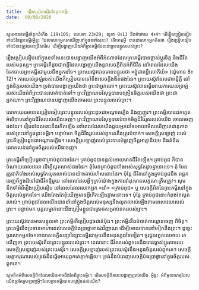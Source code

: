 ```yaml
---
title:  រឿងប្រៀបធៀបនៃព្រះគម្ពីរ
date:  09/08/2020
---
```


`សូមអានខគម្ពីរទំនុកដំកើង 119៖105; យេរេមា 23៖29; លូកា 8៖11 និងម៉ាថាយ 4៖4។ តើរឿងប្រៀបធៀបទាំង5នៃព្រះគម្ពីរអ្វីខ្លះ ដែលលោកអ្នករកឃើញនៅក្នុងខទាំងនេះ? តើហេតុអ្វី បានជាលោកអ្នកគិតថា រឿងប្រៀបធៀបទាំង5នេះត្រូវបានជ្រើសរើស ដើម្បីបង្ហាញយើងអំពីព្រះគម្ពីរដែលជាព្រះបន្ទូលរបស់ព្រះ?`

រឿងប្រៀបធៀបនៅក្នុងខទាំងនេះបានបង្ហាញយើងអំពីអំណាចដែលព្រះគម្ពីរបានផ្លាស់ប្តូរចិត្ត និងជីវិតរបស់មនុស្ស។ ព្រះគម្ពីរគឺដូចជាពន្លឺដែលបង្ហាញយើងនូវសេចក្តីពិតអំពីជីវិត នៅពេលដែលយើង ចែកចាយព្រះគម្ពីរជាមួយនឹងអ្នកដទៃ។ ព្រះយេស៊ូវបានមានបន្ទូលថា «ខ្ញុំជាពន្លឺលោកីយ៍» (យ៉ូហាន 8៖ 12)។ ការយល់ច្រឡំរបស់យើងក៏ប្រៀបបានទៅនឹងសេចក្តីងងឹតផងដែរ។ ព្រះយេស៊ូវដែលជាពន្លឺភ្លឺ នៅក្នុងចិត្តរបស់យើង។ ទ្រង់បានបង្ហាញយើងថា ព្រះជាអ្នកណា។ ព្រះយេស៊ូវបានធ្វើអោយការយល់ច្រឡំ របស់យើងអំពីព្រះបានរសាត់បាត់ទៅ។ ព្រះវិញ្ញាណបរិសុទ្ធបានបង្រៀនចិត្តរបស់យើងថា ព្រះជាអ្នកណា។ ព្រះវិញ្ញាណបានបង្ហាញយើងតាមរយៈព្រះបន្ទូលរបស់ព្រះ។

លោកយេរេមាបានប្រៀបធៀបព្រះបន្ទូលរបស់ព្រះដូចជាអណ្តាតភ្លើង និងញញួរ។ ព្រះគម្ពីរបានដកហូតអំពើបាបនៅក្នុងជីវិតរបស់យើងចេញ។ ព្រះវិញ្ញាណបរិសុទ្ធបានបំបាក់ចិត្តដ៏រឹងរូសរបស់យើង ចោលចេញផងដែរ។ រឿងដដែលនេះនឹងកើតឡើង នៅពេលដែលយើងជួយអ្នកដទៃអោយមើលឃើញតេជានុភាពរបស់ព្រះនៅក្នុងព្រះគម្ពីរ។ បន្ទាប់មក ចិត្តដ៏រឹងរូសរបស់ពួកគេនឹងត្រូវបំបាក់។ សេចក្តីស្រឡាញ់ របស់ព្រះគឺប្រៀបដូចជាអណ្តាតភ្លើង។ សេចក្តីស្រឡាញ់របស់ព្រះបានបំផ្លាញចិត្តអាត្មានិយម និងគំនិត លោភលន់នៅក្នុងចិត្តរបស់យើងចេញ។

ព្រះគម្ពីរក៏ប្រៀបដូចជាគ្រាប់ពូជផងដែរ។ គ្រាប់ពូជបានផ្តល់អោយមានជីវិតឡើង។ គ្រាប់ពូជ ក៏បានចំណាយពេលវេលា ដើម្បីលូតលាស់ផងដែរ។ ពុំមែនគ្រាប់ពូជទាំងអស់សុទ្ធតែដូចគ្នានោះទេ។ ពុំ មែនរុក្ខជាតិទាំងអស់សុទ្ធតែលូតលាស់បានយ៉ាងឆាប់រហ័សនោះដែរ។ ប៉ុន្តែ ជីវិតនៅក្នុងគ្រាប់ពូជនឹង ពន្លកចេញពីក្នុងដីទៅជាជីវិតថ្មីមួយ នៅពេលដែលអ្វីៗគ្រប់យ៉ាងក្នុងការដាំដុះមានលក្ខណៈត្រឹមត្រូវ។ សូម នឹកចាំអំពីរឿងប្រៀបធៀប នៅពេលដែលលោកអ្នក «ដាំ» «គ្រាប់ពូជ» ឬ សេចក្តីពិតនៃព្រះគម្ពីរនៅក្នុងចិត្តរបស់អ្នកដទៃ។ យើងតែងតែពុំឃើញមានអ្វីកើតឡើងភ្លាមនោះទេ។ ប៉ុន្តែ គ្រាប់ពូជនោះកំពុងតែលូត លាស់។ គ្រាប់ពូជដែលយើងបានដាំនៅក្នុងចិត្តរបស់មនុស្សនឹងលូតលាស់ឡើងតាមពេលវេលារបស់ព្រះ។ បន្ទាប់មក បុគ្គលម្នាក់នោះនឹងត្រៀមខ្លួនជាស្រេចសម្រាប់នគររបស់ព្រះ។

ព្រះយេស៊ូវបានមានបន្ទូលថា ព្រះគម្ពីរគឺប្រៀបដូចជានំប័ុង។ ព្រះគម្ពីរនឹងបំបាត់ការឃ្លានចេញ ពីចិត្ត។ ព្រះគម្ពីរនឹងប្រទានអាហារដល់សេចក្តីប៉ងប្រាថ្នាខាងឯវិញ្ញាណ ដើម្បីអោយបាននៅកៀកនឹងព្រះ។ ដូច្នេះ ចូរលោកអ្នកចែកចាយសេចក្តីសន្យានៃព្រះគម្ពីរជាមួយនឹងមនុស្សដទៃទៀត។ ចូរជួយពួកគេអោយ រកឃើញថា ព្រះយេស៊ូវគឺជាព្រះបន្ទូលរបស់ព្រះ។ ពេលនោះ ជីវិតរបស់ពួកគេនឹងបានផ្លាស់ប្តូរតាមរយៈ សេចក្តីស្រឡាញ់របស់ព្រះយេស៊ូវ។ សេចក្តីស្រឡាញ់របស់ព្រះយេស៊ូវនឹងអន្ទងចិត្តរបស់ពួកគេ។ សេចក្តី មេត្តាករុណារបស់ទ្រង់នឹងធ្វើអោយពួកគេភ្ញាក់ផ្អើល។ ទ្រង់នឹងបំពេញសេចក្តីប៉ងប្រាថ្នានៅក្នុងចិត្តរបស់ ពួកគេ។

`សូមគិតអំពីសេចក្តីពិតដែលយើងអាចដឹងតែពីព្រះគម្ពីរ។ តើសេចក្តីពិតនេះបង្ហាញប្រាប់យើង អ្វីខ្លះ អំពីមូលហេតុដែលយើងគួរតែស្រឡាញ់អ្វីៗដែលព្រះគម្ពីរបានបង្រៀនដល់យើង?`